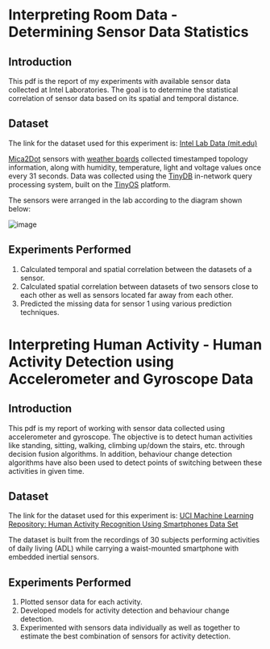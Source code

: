 # Interpreting Room Data - Determining Sensor Data Statistics

## Introduction

This pdf is the report of my experiments with available sensor data collected at Intel Laboratories. The goal is to determine the statistical correlation of sensor data based on its spatial and temporal distance.
 
## Dataset

The link for the dataset used for this experiment is: [Intel Lab Data (mit.edu)](http://db.csail.mit.edu/labdata/labdata.html)

[Mica2Dot](http://www.xbow.com/Products/productsdetails.aspx?sid=73) sensors with [weather boards](http://www.xbow.com/Products/productsdetails.aspx?sid=84) collected timestamped topology information, along with humidity, temperature, light and voltage values once every 31 seconds. Data was collected using the [TinyDB](http://telegraph.cs.berkeley.edu/tinydb) in-network query processing system, built on the [TinyOS](http://webs.cs.berkeley.edu/tos/) platform.

The sensors were arranged in the lab according to the diagram shown below: 

![image](https://user-images.githubusercontent.com/63736000/189357204-07732d29-a907-4453-a410-234fdfa0c1bf.png)


## Experiments Performed

1. Calculated temporal and spatial correlation between the datasets of a sensor.
2. Calculated spatial correlation between datasets of two sensors close to each other as well as sensors located far away from each other.
3. Predicted the missing data for sensor 1 using various prediction techniques.

# Interpreting Human Activity - Human Activity Detection using Accelerometer and Gyroscope Data

## Introduction

This pdf is my report of working with sensor data collected using accelerometer and gyroscope. The objective is to detect human activities like standing, sitting, walking, climbing up/down the stairs, etc. through decision fusion algorithms. In addition, behaviour change detection algorithms have also been used to detect points of switching between these activities in given time.

## Dataset

The link for the dataset used for this experiment is: [UCI Machine Learning Repository: Human Activity Recognition Using Smartphones Data Set](https://archive.ics.uci.edu/ml/datasets/human+activity+recognition+using+smartphones)

The dataset is built from the recordings of 30 subjects performing activities of daily living (ADL) while carrying a waist-mounted smartphone with embedded inertial sensors.

## Experiments Performed

1. Plotted sensor data for each activity. 
2. Developed models for activity detection and behaviour change detection. 
3. Experimented with sensors data individually as well as together to estimate the best combination of sensors for activity detection.
